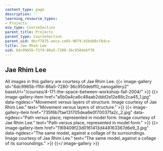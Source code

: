 ```yaml
---
content_type: page
description: ''
learning_resource_types:
- Projects
ocw_type: CourseSection
parent_title: Projects
parent_type: CourseSection
parent_uid: 0bcf7875-aeca-ce03-9079-b5bdd8cf84ca
title: Jae Rhim Lee
uid: 6dc9965b-f1fd-86a5-7280-36c950debff0
---
```


Jae Rhim Lee
------------

All images in this gallery are courtesy of Jae Rhim Lee.
{{< image-gallery id="6dc9965b-f1fd-86a5-7280-36c950debff0_nanogallery2" baseUrl="/courses/4-171-the-space-between-workshop-fall-2004/" >}}
{{< image-gallery-item href="a5b0a4ca6c48aab2ddd2e12e88c2ca45_1.jpg" data-ngdesc="Movement versus layers of structure. Image courtesy of Jae Rhim Lee." text="Movement versus layers of structure." >}}
{{< image-gallery-item href="735f6b7fae131705dea6e0f70037fa2c_2.jpg" data-ngdesc="Path versus place, represented in model form. Image courtesy of Jae Rhim Lee." text="Path versus place, represented in model form." >}}
{{< image-gallery-item href="1169409f23d0161413d448163367d6e9_3.jpg" data-ngdesc="The same model, against a collage of its surroundings. Image courtesy of Jae Rhim Lee." text="The same model, against a collage of its surroundings." >}}
{{</ image-gallery >}}